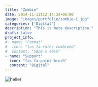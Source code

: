 ```yaml
---
title: "Zombie"
date: 2014-11-12T12:14:34+06:00
image: "images/portfolio/zombie-1.jpg"
categories: ["Digital"]
description: "This is meta description."
draft: false
project_info:
#- name: "Format"
#  icon: "fas fa-ruler-combined"
#  content: "50cm x 40cm"
- name: "Support"
  icon: "fas fa-paint-brush"
  content: "Digital"
---
```

![heller](/images/portfolio/zombie-2.jpg)
